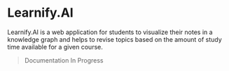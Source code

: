 # Learnify.AI

Learnify.AI is a web application for students to visualize their notes in a knowledge graph and helps to revise topics based on the amount of study time available for a given course.

> Documentation In Progress
